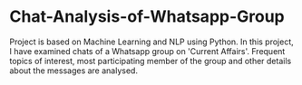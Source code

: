 # Chat-Analysis-of-Whatsapp-Group
Project is based on Machine Learning and NLP using Python. In this project, I have examined chats of a Whatsapp group on 'Current Affairs'. Frequent topics of interest, most participating member of the group and other details about the messages are analysed.
